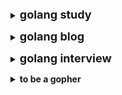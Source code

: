 **<details><summary><font size="4">golang study</font></summary>**
  <p>
    
   * [Go 实战开发](https://github.com/astaxie/go-best-practice)
   * [Go Web 编程](https://github.com/astaxie/build-web-application-with-golang/blob/master/zh/preface.md)
   * [Go语言标准库](https://books.studygolang.com/The-Golang-Standard-Library-by-Example/)
   * [Go入门指南](https://github.com/Unknwon/the-way-to-go_ZH_CN/blob/master/eBook/directory.md)
   * [Go语言圣经](http://shouce.jb51.net/gopl-zh/ch1/ch1-01.html)
   * [Go语言中文网](https://studygolang.com/topics)
   * [菜鸟教程](https://www.runoob.com/go/go-environment.html)
   * [Go语言高级编程](https://chai2010.cn/advanced-go-programming-book/)
   * [Go语言原本](https://golang.design/under-the-hood/)
   * [golang设计模式](https://github.com/senghoo/golang-design-pattern)
   * [Go语言四十二章经](https://github.com/ffhelicopter/Go42)
   * [原作者](https://segmentfault.com/a/1190000038922260)
 
  </p> 
  <p>
  
   * [Go语言中文文档](http://www.topgoer.com/)
 
  </p> 
</details>

 **<details><summary><font size="4">golang blog</font></summary>**
  * [halfrost](https://github.com/halfrost/LeetCode-Go)
  * [draveness](https://draveness.me/golang/)
</details>

 **<details><summary><font size="4">golang interview</font></summary>**
  * [极客兔兔](https://geektutu.com/post/qa-golang.html)
  * [GO 面试题](https://www.jishuchi.com/read/go-interview/3435)
  * [golang面试题集合](https://github.com/lifei6671/interview-go)
  * [Golang面试题，收集自Golang中文网](https://github.com/yqchilde/Golang-Interview)
</details>

**<details><summary><b>to be a gopher</b></summary>**
 <p>
  
  * [gotyou](https://github.com/gotyou999)
  
 </p> 
 
</details>
